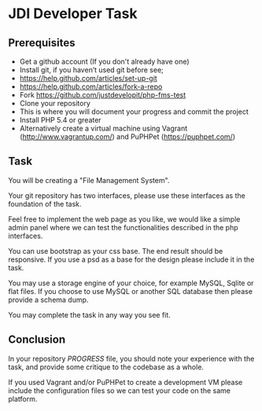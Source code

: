 JDI Developer Task
==================

Prerequisites
-------------

- Get a github account (If you don't already have one)
- Install git, if you haven’t used git before see;
 - <https://help.github.com/articles/set-up-git>
 - <https://help.github.com/articles/fork-a-repo>
- Fork <https://github.com/justdevelopit/php-fms-test>
- Clone your repository
 - This is where you will document your progress and commit the project
- Install PHP 5.4 or greater
 - Alternatively create a virtual machine using Vagrant (<http://www.vagrantup.com/>) and PuPHPet (<https://puphpet.com/>)

Task
----

You will be creating a "File Management System".

Your git repository has two interfaces, please use these interfaces as the foundation of the task.

Feel free to implement the web page as you like, we would like a simple admin panel where we can test the functionalities described in the php interfaces.

You can use bootstrap as your css base. The end result should be responsive. If you use a psd as a base for the design please include it in the task.

You may use a storage engine of your choice, for example MySQL, Sqlite or flat files. If you choose to use MySQL or another SQL database then please provide a schema dump.

You may complete the task in any way you see fit.

Conclusion
----------

In your repository *PROGRESS* file, you should note your experience with the task, and provide some critique to the codebase as a whole.

If you used Vagrant and/or PuPHPet to create a development VM please include the configuration files so we can test your code on the same platform.


